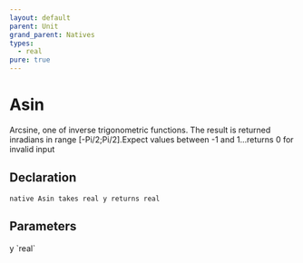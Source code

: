 ```yaml
---
layout: default
parent: Unit
grand_parent: Natives
types:
  - real
pure: true
---
```


# Asin
Arcsine, one of inverse trigonometric functions. The result is returned inradians in range [-Pi/2;Pi/2].Expect values between -1 and 1...returns 0 for invalid input

## Declaration

```
native Asin takes real y returns real
```

## Parameters
<dl>
  <dt>y `real`</dt>
  <dd></dd>
</dl>